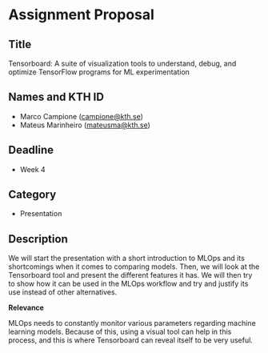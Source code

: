 # Assignment Proposal

## Title

Tensorboard: A suite of visualization tools to understand, debug, and optimize TensorFlow programs for ML experimentation

## Names and KTH ID
  - Marco Campione (campione@kth.se)
  - Mateus Marinheiro (mateusma@kth.se)

## Deadline

- Week 4

## Category

- Presentation

## Description

We will start the presentation with a short introduction to MLOps and its shortcomings when it comes to comparing models. Then, we will look at the Tensorboard tool and present the different features it has. We will then try to show how it can be used in the MLOps workflow and try and justify its use instead of other alternatives.

**Relevance**

MLOps needs to constantly monitor various parameters regarding machine learning models. Because of this, using a visual tool can help in this process, and this is where Tensorboard can reveal itself to be very useful.
